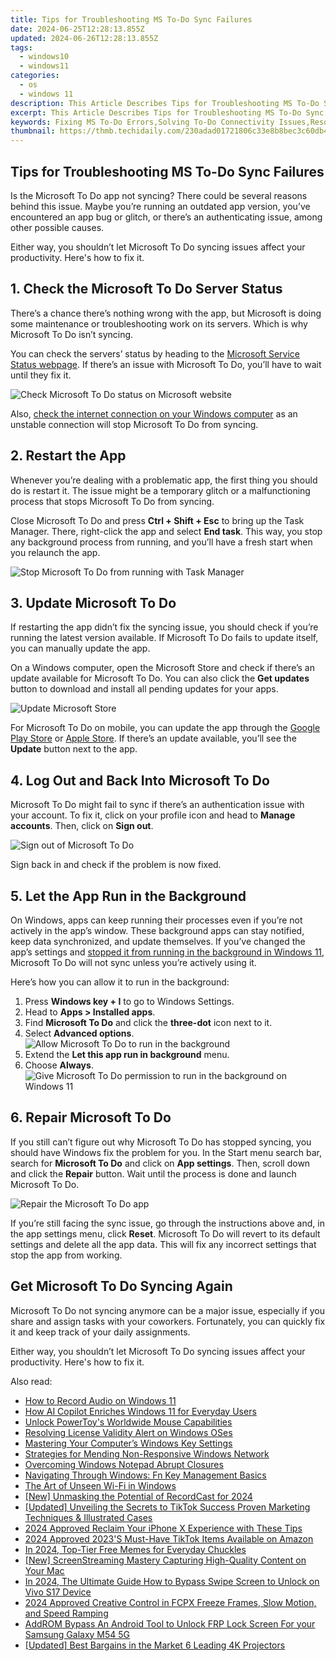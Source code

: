 ```yaml
---
title: Tips for Troubleshooting MS To-Do Sync Failures
date: 2024-06-25T12:28:13.855Z
updated: 2024-06-26T12:28:13.855Z
tags:
  - windows10
  - windows11
categories:
  - os
  - windows 11
description: This Article Describes Tips for Troubleshooting MS To-Do Sync Failures
excerpt: This Article Describes Tips for Troubleshooting MS To-Do Sync Failures
keywords: Fixing MS To-Do Errors,Solving To-Do Connectivity Issues,Resolve To-Do Sync Problems,Troubleshoot To-Do Failures,Repair MS TaskSync,Overcome To-Do Disconnect,Mend To-Do Link Losses
thumbnail: https://thmb.techidaily.com/230adad01721806c33e8b8bec3c60db44af37ad2338e40c998d0c7dc6ff96d9a.jpg
---
```


## Tips for Troubleshooting MS To-Do Sync Failures

 Is the Microsoft To Do app not syncing? There could be several reasons behind this issue. Maybe you’re running an outdated app version, you’ve encountered an app bug or glitch, or there’s an authenticating issue, among other possible causes.

 Either way, you shouldn’t let Microsoft To Do syncing issues affect your productivity. Here's how to fix it.

## 1\. Check the Microsoft To Do Server Status

 There’s a chance there’s nothing wrong with the app, but Microsoft is doing some maintenance or troubleshooting work on its servers. Which is why Microsoft To Do isn’t syncing.

 You can check the servers’ status by heading to the [Microsoft Service Status webpage](https://admin.microsoft.com/servicestatus). If there’s an issue with Microsoft To Do, you’ll have to wait until they fix it.

![Check Microsoft To Do status on Microsoft website](https://static1.makeuseofimages.com/wordpress/wp-content/uploads/2023/09/microsoft-to-do-status-1.jpg)

 Also, [check the internet connection on your Windows computer](https://www.makeuseof.com/check-stability-internet-connection-windows/) as an unstable connection will stop Microsoft To Do from syncing.

## 2\. Restart the App

 Whenever you’re dealing with a problematic app, the first thing you should do is restart it. The issue might be a temporary glitch or a malfunctioning process that stops Microsoft To Do from syncing.

 Close Microsoft To Do and press **Ctrl + Shift + Esc** to bring up the Task Manager. There, right-click the app and select **End task**. This way, you stop any background process from running, and you’ll have a fresh start when you relaunch the app.

![Stop Microsoft To Do from running with Task Manager](https://static1.makeuseofimages.com/wordpress/wp-content/uploads/2023/09/restart-microsoft-to-do-1.jpg)

## 3\. Update Microsoft To Do

 If restarting the app didn’t fix the syncing issue, you should check if you’re running the latest version available. If Microsoft To Do fails to update itself, you can manually update the app.

 On a Windows computer, open the Microsoft Store and check if there’s an update available for Microsoft To Do. You can also click the **Get updates** button to download and install all pending updates for your apps.

![Update Microsoft Store](https://static1.makeuseofimages.com/wordpress/wp-content/uploads/2023/05/update-microsoft-store-1.jpg)

 For Microsoft To Do on mobile, you can update the app through the [Google Play Store](https://www.anrdoezrs.net/links/7251228/type/dlg/sid/UUmuoUeUpU2030136/https://play.google.com/store/apps/details?id=com.microsoft.todos&hl=en&gl=US) or [Apple Store](https://apps.apple.com/us/app/microsoft-to-do/id1212616790). If there’s an update available, you’ll see the **Update** button next to the app.

## 4\. Log Out and Back Into Microsoft To Do

 Microsoft To Do might fail to sync if there’s an authentication issue with your account. To fix it, click on your profile icon and head to **Manage accounts**. Then, click on **Sign out**.

![Sign out of Microsoft To Do](https://static1.makeuseofimages.com/wordpress/wp-content/uploads/2023/09/sign-out-to-do-1.jpg)

 Sign back in and check if the problem is now fixed.

## 5\. Let the App Run in the Background

 On Windows, apps can keep running their processes even if you’re not actively in the app’s window. These background apps can stay notified, keep data synchronized, and update themselves. If you’ve changed the app’s settings and [stopped it from running in the background in Windows 11](https://www.makeuseof.com/windows-11-disable-background-apps/), Microsoft To Do will not sync unless you’re actively using it.

 Here’s how you can allow it to run in the background:

1. Press **Windows key + I** to go to Windows Settings.
2. Head to **Apps > Installed apps**.
3. Find **Microsoft To Do** and click the **three-dot** icon next to it.
4. Select **Advanced options**.  
![Allow Microsoft To Do to run in the background](https://static1.makeuseofimages.com/wordpress/wp-content/uploads/2023/09/to-do-background-1.jpg)
5. Extend the **Let this app run in background** menu.
6. Choose **Always**.  
![Give Microsoft To Do permission to run in the background on Windows 11](https://static1.makeuseofimages.com/wordpress/wp-content/uploads/2023/09/to-do-permissions-1.jpg)

## 6\. Repair Microsoft To Do

 If you still can’t figure out why Microsoft To Do has stopped syncing, you should have Windows fix the problem for you. In the Start menu search bar, search for **Microsoft To Do** and click on **App settings**. Then, scroll down and click the **Repair** button. Wait until the process is done and launch Microsoft To Do.

![Repair the Microsoft To Do app](https://static1.makeuseofimages.com/wordpress/wp-content/uploads/2023/09/repair-to-do-1.jpg)

 If you’re still facing the sync issue, go through the instructions above and, in the app settings menu, click **Reset**. Microsoft To Do will revert to its default settings and delete all the app data. This will fix any incorrect settings that stop the app from working.

## Get Microsoft To Do Syncing Again

 Microsoft To Do not syncing anymore can be a major issue, especially if you share and assign tasks with your coworkers. Fortunately, you can quickly fix it and keep track of your daily assignments.

 Either way, you shouldn’t let Microsoft To Do syncing issues affect your productivity. Here's how to fix it.

<span class="atpl-alsoreadstyle">Also read:</span>
<div><ul>
<li><a href="https://windows11.techidaily.com/how-to-record-audio-on-windows-11/"><u>How to Record Audio on Windows 11</u></a></li>
<li><a href="https://windows11.techidaily.com/how-ai-copilot-enriches-windows-11-for-everyday-users/"><u>How AI Copilot Enriches Windows 11 for Everyday Users</u></a></li>
<li><a href="https://windows11.techidaily.com/unlock-powertoys-worldwide-mouse-capabilities/"><u>Unlock PowerToy's Worldwide Mouse Capabilities</u></a></li>
<li><a href="https://windows11.techidaily.com/resolving-license-validity-alert-on-windows-oses/"><u>Resolving License Validity Alert on Windows OSes</u></a></li>
<li><a href="https://windows11.techidaily.com/mastering-your-computers-windows-key-settings/"><u>Mastering Your Computer’s Windows Key Settings</u></a></li>
<li><a href="https://windows11.techidaily.com/strategies-for-mending-non-responsive-windows-network/"><u>Strategies for Mending Non-Responsive Windows Network</u></a></li>
<li><a href="https://windows11.techidaily.com/overcoming-windows-notepad-abrupt-closures/"><u>Overcoming Windows Notepad Abrupt Closures</u></a></li>
<li><a href="https://windows11.techidaily.com/navigating-through-windows-fn-key-management-basics/"><u>Navigating Through Windows: Fn Key Management Basics</u></a></li>
<li><a href="https://windows11.techidaily.com/the-art-of-unseen-wi-fi-in-windows/"><u>The Art of Unseen Wi-Fi in Windows</u></a></li>
<li><a href="https://visual-screen-recording.techidaily.com/new-unmasking-the-potential-of-recordcast-for-2024/"><u>[New] Unmasking the Potential of RecordCast for 2024</u></a></li>
<li><a href="https://tiktok-video-recordings.techidaily.com/updated-unveiling-the-secrets-to-tiktok-success-proven-marketing-techniques-and-illustrated-cases/"><u>[Updated] Unveiling the Secrets to TikTok Success  Proven Marketing Techniques & Illustrated Cases</u></a></li>
<li><a href="https://extra-skills.techidaily.com/2024-approved-reclaim-your-iphone-x-experience-with-these-tips/"><u>2024 Approved  Reclaim Your iPhone X Experience with These Tips</u></a></li>
<li><a href="https://tiktok-video-recordings.techidaily.com/2024-approved-2023s-must-have-tiktok-items-available-on-amazon/"><u>2024 Approved  2023'S Must-Have TikTok Items Available on Amazon</u></a></li>
<li><a href="https://some-tips.techidaily.com/in-2024-top-tier-free-memes-for-everyday-chuckles/"><u>In 2024, Top-Tier Free Memes for Everyday Chuckles</u></a></li>
<li><a href="https://video-screen-grab.techidaily.com/new-screenstreaming-mastery-capturing-high-quality-content-on-your-mac/"><u>[New] ScreenStreaming Mastery  Capturing High-Quality Content on Your Mac</u></a></li>
<li><a href="https://android-unlock.techidaily.com/in-2024-the-ultimate-guide-how-to-bypass-swipe-screen-to-unlock-on-vivo-s17-device-by-drfone-android/"><u>In 2024, The Ultimate Guide How to Bypass Swipe Screen to Unlock on Vivo S17 Device</u></a></li>
<li><a href="https://video-ai-editor.techidaily.com/2024-approved-creative-control-in-fcpx-freeze-frames-slow-motion-and-speed-ramping/"><u>2024 Approved Creative Control in FCPX Freeze Frames, Slow Motion, and Speed Ramping</u></a></li>
<li><a href="https://android-frp.techidaily.com/addrom-bypass-an-android-tool-to-unlock-frp-lock-screen-for-your-samsung-galaxy-m54-5g-by-drfone-android/"><u>AddROM Bypass An Android Tool to Unlock FRP Lock Screen For your Samsung Galaxy M54 5G</u></a></li>
<li><a href="https://extra-tips.techidaily.com/updated-best-bargains-in-the-market-6-leading-4k-projectors/"><u>[Updated] Best Bargains in the Market  6 Leading 4K Projectors</u></a></li>
</ul></div>

<ins class="adsbygoogle"
      style="display:block"
      data-ad-client="ca-pub-7571918770474297"
      data-ad-slot="8358498916"
      data-ad-format="auto"
      data-full-width-responsive="true"></ins>